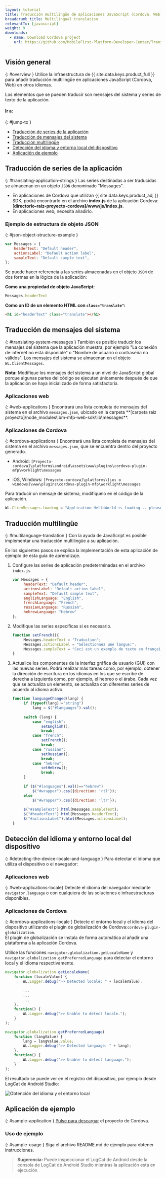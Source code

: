```yaml
---
layout: tutorial
title: Traducción multilingüe de aplicaciones JavaScript (Cordova, Web)
breadcrumb_title: Multilingual translation
relevantTo: [javascript]
weight: 9
downloads:
  - name: Download Cordova project
    url: https://github.com/MobileFirst-Platform-Developer-Center/Translation/tree/release80
---
```

<!-- NLS_CHARSET=UTF-8 -->
## Visión general
{: #overview }
Utilice la infraestructura de {{ site.data.keys.product_full }} para añadir traducción multilingüe en aplicaciones JavaScript (Cordova, Web) en otros idiomas.
  
Los elementos que se pueden traducir son mensajes del sistema y series de texto de la aplicación.
 

#### Ir a:
{: #jump-to }
* [Traducción de series de la aplicación](#translating-application-strings)
* [Traducción de mensajes del sistema](#translating-system-messages)
* [Traducción multilingüe
](#multilanguage-translation)
* [Detección del idioma y entorno local del dispositivo](#detecting-the-device-locale-and-language)
* [Aplicación de ejemplo](#sample-application)

## Traducción de series de la aplicación
{: #translating-application-strings }
Las series destinadas a ser traducidas se almacenan en un objeto `JSON` denominado "Messages".
 

- En aplicaciones de Cordova que utilizan {{ site.data.keys.product_adj }} SDK,
podrá encontrarlo en el archivo **index.js** de la aplicación Cordova: **[directorio-raíz-proyecto-cordova]/www/js/index.js**.
- En aplicaciones web, necesita añadirlo.


### Ejemplo de estructura de objeto JSON
{: #json-object-structure-example }

```javascript
var Messages = {
    headerText: "Default header",
    actionsLabel: "Default action label",
    sampleText: "Default sample text",
};
```

Se puede hacer referencia a las series almacenadas en el objeto `JSON` de dos formas en la lógica de la aplicación:


**Como una propiedad de objeto JavaScript:**

```javascript
Messages.headerText
```

**Como un ID de un elemento HTML con `class="translate"`:**

```html
<h1 id="headerText" class="translate"></h1>
```

## Traducción de mensajes del sistema
{: #translating-system-messages }
También es posible traducir los mensajes del sistema que la aplicación muestra, por ejemplo "La conexión de internet no está disponible" o "Nombre de usuario o contraseña no válidos".
Los mensajes del sistema se almacenan en el objeto `WL.ClientMessages`.


**Nota:** Modifique los mensajes del sistema a un nivel de JavaScript global porque algunas partes del código se ejecutan únicamente después de que la aplicación se haya inicializado de forma satisfactoria.   

### Aplicaciones web
{: #web-applications }
Encontrará una lista completa de mensajes del sistema en el archivo `messages.json`,
ubicado en la carpeta **[carpeta raíz proyecto]\node_modules\ibm-mfp-web-sdk\lib\messages\**.

### Aplicaciones de Cordova
{: #cordova-applications }
Encontrará una lista completa de mensajes del sistema en el archivo `messages.json`, que se encuentra dentro del proyecto generado.


- Android: `[Proyecto-cordova]\platforms\android\assets\www\plugins\cordova-plugin-mfp\worklight\messages`

- iOS, Windows: `[Proyecto-cordova]\platforms\[ios o windows]\www\plugins\cordova-plugin-mfp\worklight\messages`

Para traducir un mensaje de sistema, modifíquelo en el código de la aplicación.


```javascript
WL.ClienMessages.loading = "Application HelloWorld is loading... please wait.";
```

## Traducción multilingüe

{: #multilanguage-translation }
Con la ayuda de JavaScript es posible implementar una traducción multilingüe a su aplicación.
  
En los siguientes pasos se explica la implementación de esta aplicación de ejemplo de esta guía de aprendizaje.


1. Configure las series de aplicación predeterminadas en el archivo `index.js`.


   ```javascript
   var Messages = {
        headerText: "Default header",
        actionsLabel: "Default action label",
        sampleText: "Default sample text",
        englishLanguage: "English",
        frenchLanguage: "French",
        russianLanguage: "Russian",
        hebrewLanguage: "Hebrew"
   };
   ```

2. Modifique las series específicas si es necesario.


   ```javascript
   function setFrench(){
        Messages.headerText = "Traduction";
        Messages.actionsLabel = "Sélectionnez une langue:";
        Messages.sampleText = "Ceci est un exemple de texte en français.";
   }
   ```

3. Actualice los componentes de la interfaz gráfica de usuario (GUI) con las nuevas series.
Podrá realizar más tareas como, por ejemplo, obtener la dirección de escritura en los idiomas en los que se escribe de derecha a izquierda como, por ejemplo, el hebreo o el árabe.
Cada vez que se actualiza un elemento, se actualiza con diferentes series de acuerdo al idioma activo.


   ```javascript
   function languageChanged(lang) {
        if (typeof(lang)!="string") 
            lang = $("#languages").val();
        
        switch (lang) {
            case "english":
                setEnglish();
                break;
            case "french":
                setFrench();
                break;
            case "russian":
                setRussian();
                break;
            case "hebrew":
                setHebrew();
                break;
        }
               
        if ($("#languages").val()=="hebrew")
            $("#wrapper").css({direction: 'rtl'});
        else
            $("#wrapper").css({direction: 'ltr'});
      
        $("#sampleText").html(Messages.sampleText);
        $("#headerText").html(Messages.headerText);
        $("#actionsLabel").html(Messages.actionsLabel);
   }
   ```

## Detección del idioma y entorno local del dispositivo
{: #detecting-the-device-locale-and-language }
Para detectar el idioma que utiliza el dispositivo o el navegador:


### Aplicaciones web
{: #web-applications-locale}
Detecte el idioma del navegador mediante `navigator.language` o con cualquiera de las soluciones e infraestructuras disponibles.


### Aplicaciones de Cordova
{: #cordova-applications-locale }
Detecte el entorno local y el idioma del dispositivo utilizando el plugin de globalización de Cordova:`cordova-plugin-globalization`.  
El plugin de globalización se instala de forma automática al añadir una plataforma a la aplicación Cordova.


Utilice las funciones `navigator.globalization.getLocaleName` y `navigator.globalization.getPreferredLanguage` para detectar el entorno local y el idioma respectivamente.


```javascript
navigator.globalization.getLocaleName(
	function (localeValue) {
		WL.Logger.debug(">> Detected locale: " + localeValue);
		
        ...
        ...
        ...
	},
	function() {
		WL.Logger.debug(">> Unable to detect locale.");
	}
);

navigator.globalization.getPreferredLanguage(
	function (langValue) {
		lang = langValue.value;
		WL.Logger.debug(">> Detected language: " + lang);
	},
	function() {
		WL.Logger.debug(">> Unable to detect language.");
	}
);
```

El resultado se puede ver en el registro del dispositivo, por ejemplo desde LogCat de Android Studio:
  
![Obtención del idioma y el entorno local](DeviceLocaleLangugae.png)

## Aplicación de ejemplo
{: #sample-application }
[
Pulse para descargar](https://github.com/MobileFirst-Platform-Developer-Center/Translation) el proyecto de Cordova.
  

### Uso de ejemplo
{: #sample-usage }
Siga el archivo README.md de ejemplo para obtener instrucciones.

> <span class="glyphicon glyphicon-info-sign" aria-hidden="true"></span> **Sugerencia:** Puede inspeccionar el LogCat de Android desde la consola de LogCat de Android Studio mientras la aplicación está en ejecución.

